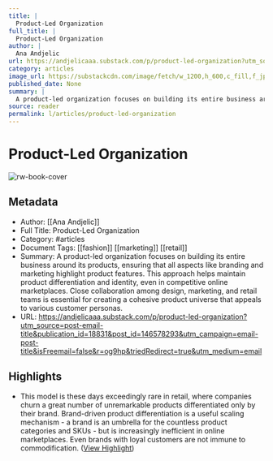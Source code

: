 ```yaml
---
title: |
  Product-Led Organization
full_title: |
  Product-Led Organization
author: |
  Ana Andjelic
url: https://andjelicaaa.substack.com/p/product-led-organization?utm_source=post-email-title&publication_id=18831&post_id=146578293&utm_campaign=email-post-title&isFreemail=false&r=og9hp&triedRedirect=true&utm_medium=email
category: articles
image_url: https://substackcdn.com/image/fetch/w_1200,h_600,c_fill,f_jpg,q_auto:good,fl_progressive:steep,g_auto/https%3A%2F%2Fsubstack-post-media.s3.amazonaws.com%2Fpublic%2Fimages%2F4cb2b0f5-8646-45e4-b091-3ec6b0624810_3120x2496.png
published_date: None
summary: |
  A product-led organization focuses on building its entire business around its products, ensuring that all aspects like branding and marketing highlight product features. This approach helps maintain product differentiation and identity, even in competitive online marketplaces. Close collaboration among design, marketing, and retail teams is essential for creating a cohesive product universe that appeals to various customer personas.
source: reader
permalink: l/articles/product-led-organization
---
```

# Product-Led Organization

![rw-book-cover](https://substackcdn.com/image/fetch/w_1200,h_600,c_fill,f_jpg,q_auto:good,fl_progressive:steep,g_auto/https%3A%2F%2Fsubstack-post-media.s3.amazonaws.com%2Fpublic%2Fimages%2F4cb2b0f5-8646-45e4-b091-3ec6b0624810_3120x2496.png)

## Metadata
- Author: [[Ana Andjelic]]
- Full Title: Product-Led Organization
- Category: #articles
- Document Tags: [[fashion]] [[marketing]] [[retail]] 
- Summary: A product-led organization focuses on building its entire business around its products, ensuring that all aspects like branding and marketing highlight product features. This approach helps maintain product differentiation and identity, even in competitive online marketplaces. Close collaboration among design, marketing, and retail teams is essential for creating a cohesive product universe that appeals to various customer personas.
- URL: https://andjelicaaa.substack.com/p/product-led-organization?utm_source=post-email-title&publication_id=18831&post_id=146578293&utm_campaign=email-post-title&isFreemail=false&r=og9hp&triedRedirect=true&utm_medium=email

## Highlights
- This model is these days exceedingly rare in retail, where companies churn a great number of unremarkable products differentiated only by their brand. Brand-driven product differentiation is a useful scaling mechanism - a brand is an umbrella for the countless product categories and SKUs - but is increasingly inefficient in online marketplaces. Even brands with loyal customers are not immune to commodification. ([View Highlight](https://read.readwise.io/read/01jds12pfwp5kp0tv4ds6j8cd4))


